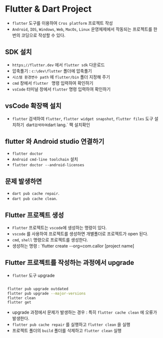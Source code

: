 # Flutter & Dart Project

- `flutter` 도구를 이용하여 `Cros platform` 프로젝트 작성
- `Android`, `IOS`, `Windows`, `Web`, `MacOs`, `Linux` 운영체제에서 작동되는 프로젝트를 한번의 코딩으로 작성할 수 있다.

## SDK 설치

- `https;//flutter.dev` 에서 `flutter sdk` 다운로드
- 압축풀기 : `c:\dev\flutter` 폴더에 압축풀기
- `시스템 환경변수 path` 에 `flutter/bin` 폴더 지정해 주기
- `cmd` 창에서 `flutter ` 명령 입력하여 확인하기
- `vsCode` 터미널 창에서 `flutter` 명령 입력하여 확인하기

## vsCode 확장팩 설치

- `flutter` 검색하여 `flutter`, `flutter widget snapshot`, `flutter files` 도구 설치하기`
`dart`검색하여`dart lang.` 팩 설치확인

## flutter 와 Android studio 연결하기

- `flutter doctor`
- `Android cmd-line toolchain` 설치
- `flutter doctor --android-licenses`

## 문제 발생하면

- `dart pub cache repair`.
- `dart pub cache clean`.

## Flutter 프로젝트 생성

- `Flutter` 프로젝트는 `vscode`에 생성하는 명령이 있다.
- `vscode` 를 사용하여 프로젝트를 생성하면 개별폴더로 프로젝트가 open 된다.
- `cmd`, `shell` 명령으로 프로젝트를 생성한다.
- 생성하는 명령 : `flutter create --org=com.callor [project name]

## Flutter 프로젝트를 작성하는 과정에서 upgrade

- `flutter` 도구 upgrade

```bash

 flutter pub upgrade outdated
 flutter pub upgrade --major-versions
 flutter clean
 flutter get

```

- upgrade 과정에서 문제가 발생하는 경우 : 특히 `flutter cache clean` 에 오류가 발생한다.
- `flutter pub cache repair` 를 실행하고 `flutter clean` 을 실행
- 프로젝트 폴더의 `build` 폴더를 삭제하고 `flutter clean` 실행
